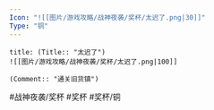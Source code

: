 ```yaml
---
Icon: "![[图片/游戏攻略/战神夜袭/奖杯/太迟了.png|30]]"
Type: "铜"
---
```

```ad-common-bronze-trophy
title: (Title:: "太迟了")
![[图片/游戏攻略/战神夜袭/奖杯/太迟了.png|100]]

(Comment:: "通关旧货镇")
```

#战神夜袭/奖杯 #奖杯 #奖杯/铜
